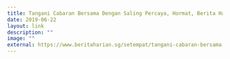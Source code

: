 ```yaml
---
title: Tangani Cabaran Bersama Dengan Saling Percaya, Hormat, Berita Harian
date: 2019-06-22
layout: link
description: ""
image: ""
external: https://www.beritaharian.sg/setempat/tangani-cabaran-bersama-dengan-saling-percaya-hormat
---
```

